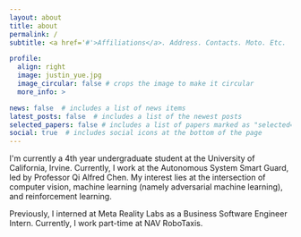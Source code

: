```yaml
---
layout: about
title: about
permalink: /
subtitle: <a href='#'>Affiliations</a>. Address. Contacts. Moto. Etc.

profile:
  align: right
  image: justin_yue.jpg
  image_circular: false # crops the image to make it circular
  more_info: >

news: false  # includes a list of news items
latest_posts: false  # includes a list of the newest posts
selected_papers: false # includes a list of papers marked as "selected={true}"
social: true  # includes social icons at the bottom of the page
---
```

I'm currently a 4th year undergraduate student at the University of California, Irvine. Currently, I work at the Autonomous System Smart Guard, led by Professor Qi Alfred Chen. My interest lies at the intersection of computer vision, machine learning (namely adversarial machine learning), and reinforcement learning.

Previously, I interned at Meta Reality Labs as a Business Software Engineer Intern. Currently, I work part-time at NAV RoboTaxis.
